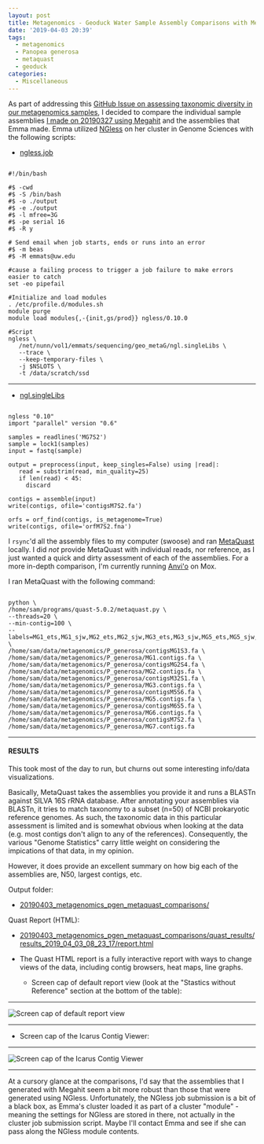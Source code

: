 ```yaml
---
layout: post
title: Metagenomics - Geoduck Water Sample Assembly Comparisons with MetaQuast
date: '2019-04-03 20:39'
tags:
  - metagenomics
  - Panopea generosa
  - metaquast
  - geoduck
categories:
  - Miscellaneous
---
```

As part of addressing this [GitHub Issue on assessing taxonomic diversity in our metagenomics samples](https://github.com/RobertsLab/resources/issues/547), I decided to compare the individual sample assemblies [I made on 20190327 using Megahit](https://robertslab.github.io/sams-notebook/2019/03/27/Metagenome-Assemblies-P.generosa-Water-Samples-Trimmed-HiSeqX-Data-Using-Megahit-on-Mox.html) and the assemblies that Emma made. Emma utilized [NGless](https://github.com/ngless-toolkit/ngless) on her cluster in Genome Sciences with the following scripts:

- [ngless.job](http://eagle.fish.washington.edu/oyster/metagenomics_2019/ngless.job)

<pre><code>
#!/bin/bash

#$ -cwd
#$ -S /bin/bash
#$ -o ./output
#$ -e ./output
#$ -l mfree=3G
#$ -pe serial 16
#$ -R y

# Send email when job starts, ends or runs into an error
#$ -m beas
#$ -M emmats@uw.edu

#cause a failing process to trigger a job failure to make errors easier to catch
set -eo pipefail

#Initialize and load modules
. /etc/profile.d/modules.sh
module purge
module load modules{,-{init,gs/prod}} ngless/0.10.0

#Script
ngless \
   /net/nunn/vol1/emmats/sequencing/geo_metaG/ngl.singleLibs \
   --trace \
   --keep-temporary-files \
   -j $NSLOTS \
   -t /data/scratch/ssd
</code></pre>

---

- [ngl.singleLibs](http://eagle.fish.washington.edu/oyster/metagenomics_2019/ngl.singleLibs)

<pre><code>
ngless "0.10"
import "parallel" version "0.6"

samples = readlines('MG7S2')
sample = lock1(samples)
input = fastq(sample)

output = preprocess(input, keep_singles=False) using |read|:
   read = substrim(read, min_quality=25)
   if len(read) < 45:
     discard

contigs = assemble(input)
write(contigs, ofile='contigsM7S2.fa')

orfs = orf_find(contigs, is_metagenome=True)
write(contigs, ofile='orfM7S2.fna')
</code></pre>

I `rsync`'d all the assembly files to my computer (swoose) and ran [MetaQuast](http://quast.sourceforge.net/metaquast) locally. I did _not_ provide MetaQuast with individual reads, nor reference, as I just wanted a quick and dirty assessment of each of the assemblies. For a more in-depth comparison, I'm currently running [Anvi'o](http://merenlab.org/software/anvio/) on Mox.

I ran MetaQuast with the following command:

<pre><code>
python \
/home/sam/programs/quast-5.0.2/metaquast.py \
--threads=20 \
--min-contig=100 \
--labels=MG1_ets,MG1_sjw,MG2_ets,MG2_sjw,MG3_ets,MG3_sjw,MG5_ets,MG5_sjw,MG6_ets,MG6_sjw,MG7_ets,MG7_sjw \
/home/sam/data/metagenomics/P_generosa/contigsMG1S3.fa \
/home/sam/data/metagenomics/P_generosa/MG1.contigs.fa \
/home/sam/data/metagenomics/P_generosa/contigsMG2S4.fa \
/home/sam/data/metagenomics/P_generosa/MG2.contigs.fa \
/home/sam/data/metagenomics/P_generosa/contigsM32S1.fa \
/home/sam/data/metagenomics/P_generosa/MG3.contigs.fa \
/home/sam/data/metagenomics/P_generosa/contigsM5S6.fa \
/home/sam/data/metagenomics/P_generosa/MG5.contigs.fa \
/home/sam/data/metagenomics/P_generosa/contigsM6S5.fa \
/home/sam/data/metagenomics/P_generosa/MG6.contigs.fa \
/home/sam/data/metagenomics/P_generosa/contigsM7S2.fa \
/home/sam/data/metagenomics/P_generosa/MG7.contigs.fa
</code></pre>




---

#### RESULTS

This took most of the day to run, but churns out some interesting info/data visualizations.

Basically, MetaQuast takes the assemblies you provide it and runs a BLASTn against SILVA 16S rRNA database. After annotating your assemblies via BLASTn, it tries to match taxonomy to a subset (n=50) of NCBI prokaryotic reference genomes. As such, the taxonomic data in this particular assessment is limited and is somewhat obvious when looking at the data (e.g. most contigs don't align to any of the references). Consequently, the various "Genome Statistics" carry little weight on considering the impications of that data, in my opinion.

However, it does provide an excellent summary on how big each of the assemblies are, N50, largest contigs, etc.

Output folder:

- [20190403_metagenomics_pgen_metaquast_comparisons/](http://gannet.fish.washington.edu/Atumefaciens/20190403_metagenomics_pgen_metaquast_comparisons/)

Quast Report (HTML):

- [20190403_metagenomics_pgen_metaquast_comparisons/quast_results/results_2019_04_03_08_23_17/report.html](http://gannet.fish.washington.edu/Atumefaciens/20190403_metagenomics_pgen_metaquast_comparisons/quast_results/results_2019_04_03_08_23_17/report.html)

- The Quast HTML report is a fully interactive report with ways to change views of the data, including contig browsers, heat maps, line graphs.

  - Screen cap of default report view (look at the "Stastics without Reference" section at the bottom of the table):

---

  ![Screen cap of default report view](https://github.com/RobertsLab/sams-notebook/blob/master/images/screencaps/20190404_metagenomics_pgen_quast-01.png?raw=true)

---

  - Screen cap of the Icarus Contig Viewer:

---

![Screen cap of the Icarus Contig Viewer](https://github.com/RobertsLab/sams-notebook/blob/master/images/screencaps/20190404_metagenomics_pgen_quast-02.png?raw=true)


---

At a cursory glance at the comparisons, I'd say that the assemblies that I generated with Megahit seem a bit more robust than those that were generated using NGless. Unfortunately, the NGless job submission is a bit of a black box, as Emma's cluster loaded it as part of a cluster "module" - meaning the settings for NGless are stored in there, not actually in the cluster job submission script. Maybe I'll contact Emma and see if she can pass along the NGless module contents.
